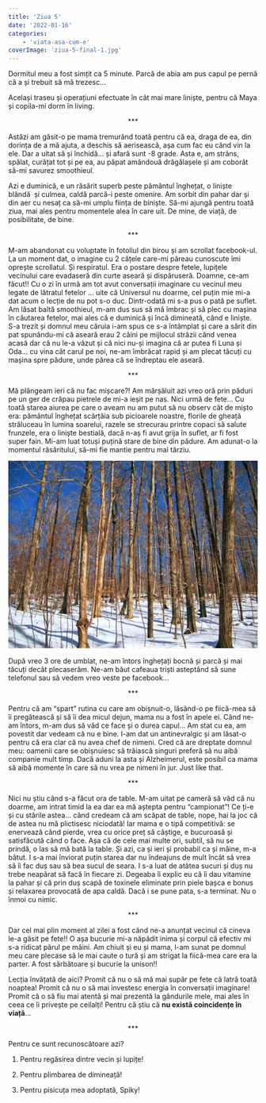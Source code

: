 ```yaml
---
title: 'Ziua 5'
date: '2022-01-16'
categories:
    - 'viata-asa-cum-e'
coverImage: 'ziua-5-final-1.jpg'
---
```


Dormitul meu a fost simțit ca 5 minute. Parcă de abia am pus capul pe pernă că a și trebuit să mă trezesc...

Același traseu și operațiuni efectuate în cât mai mare liniște, pentru că Maya și copila-mi dorm în living.

<p style="text-align: center;">***</p>

Astăzi am găsit-o pe mama tremurând toată pentru că ea, draga de ea, din dorința de a mă ajuta, a deschis să aerisească, așa cum fac eu când vin la ele. Dar a uitat să și închidă… și afară sunt -8 grade. Asta e, am strâns, spălat, curățat tot și pe ea, au păpat amândouă drăgălașele și am coborât să-mi savurez smoothieul.

Azi e duminică, e un răsărit superb peste pământul înghețat, o liniște blândă  și culmea, caldă parcă-i peste omenire. Am sorbit din pahar dar și din aer cu nesaț ca să-mi umplu ființa de biniște. Să-mi ajungă pentru toată ziua, mai ales pentru momentele alea în care uit. De mine, de viață, de posibilitate, de bine.

<p style="text-align: center;">***</p>

M-am abandonat cu voluptate în fotoliul din birou și am scrollat facebook-ul. La un moment dat, o imagine cu 2 cățele care-mi păreau cunoscute îmi oprește scrollatul. Și respiratul. Era o postare despre fetele, lupițele vecinului care evadaseră din curte aseară și dispăruseră. Doamne, ce-am făcut!! Cu o zi în urmă am tot avut conversații imaginare cu vecinul meu legate de lătratul fetelor … uite că Universul nu doarme, cel puțin mie mi-a dat acum o lecție de nu pot s-o duc. Dintr-odată mi s-a pus o pată pe suflet. Am lăsat baltă smoothieul, m-am dus sus să mă îmbrac și să plec cu mașina în căutarea fetelor, mai ales că e duminică și încă dimineată, când e liniște. S-a trezit și domnul meu căruia i-am spus ce s-a întâmplat și care a sărit din pat spunându-mi că aseară erau 2 câini pe mijlocul străzii când venea acasă dar că nu le-a văzut și că nici nu-și imagina că ar putea fi Luna și Oda… cu vina cât carul pe noi, ne-am îmbrăcat rapid și am plecat tăcuți cu mașina spre pădure, unde părea că se îndreptau ele aseară.

<p style="text-align: center;">***</p>

Mă plângeam ieri că nu fac mișcare?! Am mărșăluit azi vreo oră prin păduri pe un ger de crăpau pietrele de mi-a ieșit pe nas. Nici urmă de fete… Cu toată starea aiurea pe care o aveam nu am putut să nu observ cât de mișto era: pământul înghețat scârțâia sub picioarele noastre, florile de gheață străluceau în lumina soarelui, razele se strecurau printre copaci să salute frunzele, era o liniște bestială, dacă n-aș fi avut grija în suflet, ar fi fost super fain. Mi-am luat totuși puțină stare de bine din pădure. Am adunat-o la momentul răsăritului, să-mi fie mantie pentru mai târziu.

![](images/frozen-forest-1024x768.jpeg)

După vreo 3 ore de umblat, ne-am întors înghețați bocnă și parcă și mai tăcuți decât plecaserăm. Ne-am băut cafeaua triști asteptând să sune telefonul sau să vedem vreo veste pe facebook...

<p style="text-align: center;">***</p>

Pentru că am “spart” rutina cu care am obișnuit-o, lăsând-o pe fiică-mea să îi pregătească și să îi dea micul dejun, mama nu a fost în apele ei. Când ne-am întors, m-am dus să văd ce face și o durea capul... Am stat cu ea, am povestit dar vedeam că nu e bine. I-am dat un antinevralgic și am lăsat-o pentru că era clar că nu avea chef de nimeni. Cred că are dreptate domnul meu: oamenii care se obișnuiesc să trăiască singuri preferă să nu aibă companie mult timp. Dacă aduni la asta și Alzheimerul, este posibil ca mama să aibă momente în care să nu vrea pe nimeni în jur. Just like that.

<p style="text-align: center;">***</p>

Nici nu știu când s-a făcut ora de table. M-am uitat pe cameră să văd că nu doarme, am intrat timid la ea dar ea mă aștepta pentru “campionat”! Ce ți-e și cu stările astea… când credeam că am scăpat de table, nope, hai la joc că de astea nu mă plictisesc niciodată! Iar mama e o tipă competitivă: se enervează când pierde, vrea cu orice preț să câștige, e bucuroasă și satisfăcută când o face. Așa că de cele mai multe ori, subtil, să nu se prindă, o las să mă bată la table. Și azi, ca și ieri și probabil ca și mâine, m-a bătut. I s-a mai înviorat puțin starea dar nu îndeajuns de mult încât să vrea să îi fac duș sau să bea sucul de seara. I s-a luat de atâtea sucuri și duș nu trebe neapărat să facă în fiecare zi. Degeaba îi explic eu că îi dau vitamine la pahar și că prin duș scapă de toxinele eliminate prin piele bașca e bonus și relaxarea provocată de apa caldă. Dacă i se pune pata, s-a terminat. Nu o înmoi cu nimic.

<p style="text-align: center;">***</p>

Dar cel mai plin moment al zilei a fost când ne-a anunțat vecinul că cineva le-a găsit pe fete!! O așa bucurie mi-a năpădit inima și corpul că efectiv mi s-a ridicat părul pe mâini. Am chiuit și eu și mama, l-am sunat pe domnul meu care plecase să le mai caute o tură și am strigat la fiică-mea care era la parter. A fost sărbătoare și bucurie la unison!!

Lecția învățată de aici? Promit că nu o să mă mai supăr pe fete că latră toată noaptea! Promit că nu o să mai investesc energia în conversații imaginare! Promit că o să fiu mai atentă și mai prezentă la gândurile mele, mai ales în ceea ce îi privește pe ceilalți! Pentru că știu că **nu există coincidențe în viață**…

<p style="text-align: center;">***</p>

Pentru ce sunt recunoscătoare azi?

1. Pentru regăsirea dintre vecin și lupițe!

2. Pentru plimbarea de dimineață!

3. Pentru pisicuța mea adoptată, Spiky!

